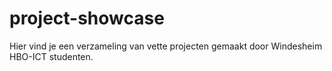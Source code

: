 # project-showcase
Hier vind je een verzameling van vette projecten gemaakt door Windesheim HBO-ICT studenten.
